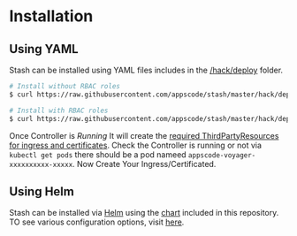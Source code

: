 # Installation
## Using YAML
Stash can be installed using YAML files includes in the [/hack/deploy](/hack/deploy) folder.

```sh
# Install without RBAC roles
$ curl https://raw.githubusercontent.com/appscode/stash/master/hack/deploy/stash-without-rbac.yaml | kubectl apply -f -

# Install with RBAC roles
$ curl https://raw.githubusercontent.com/appscode/stash/master/hack/deploy/stash-with-rbac.yaml | kubectl apply -f -
```

Once Controller is *Running* It will create the [required ThirdPartyResources for ingress and certificates](/docs/developer-guide#third-party-resources).
Check the Controller is running or not via `kubectl get pods` there should be a pod nameed `appscode-voyager-xxxxxxxxxx-xxxxx`.
Now Create Your Ingress/Certificated.


## Using Helm
Stash can be installed via [Helm](https://helm.sh/) using the [chart](/chart/stash) included in this repository. TO see various configuration options, visit [here](chart/stash/README.md).
